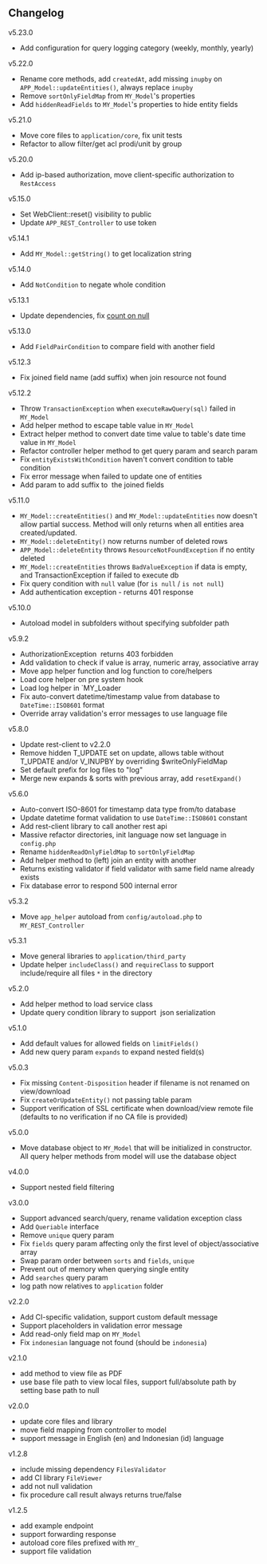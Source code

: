 ## Changelog

v5.23.0
+ Add configuration for query logging category (weekly, monthly, yearly)

v5.22.0
+ Rename core methods, add `createdAt`, add missing `inupby` on `APP_Model::updateEntities()`, always replace `inupby`
+ Remove `sortOnlyFieldMap` from `MY_Model`'s properties 
+ Add `hiddenReadFields` to `MY_Model`'s properties to hide entity fields

v5.21.0
+ Move core files to `application/core`, fix unit tests
+ Refactor to allow filter/get acl prodi/unit by group

v5.20.0
+ Add ip-based authorization, move client-specific authorization to `RestAccess`

v5.15.0
+ Set WebClient::reset() visibility to public
+ Update `APP_REST_Controller` to use token

v5.14.1
+ Add `MY_Model::getString()` to get localization string

v5.14.0
+ Add `NotCondition` to negate whole condition

v5.13.1
+ Update dependencies, fix [count on null](`https://github.com/guzzle/guzzle/pull/1686`)

v5.13.0
+ Add `FieldPairCondition` to compare field with another field

v5.12.3
+ Fix joined field name (add suffix) when join resource not found

v5.12.2
+ Throw `TransactionException` when `executeRawQuery(sql)` failed in `MY_Model`
+ Add helper method to escape table value in `MY_Model`
+ Extract helper method to convert date time value to table's date time value in `MY_Model`
+ Refactor controller helper method to get query param and search param
+ Fix `entityExistsWithCondition` haven't convert condition to table condition
+ Fix error message when failed to update one of entities
+ Add param to add suffix to  the joined fields

v5.11.0
+ `MY_Model::createEntities()` and `MY_Model::updateEntities` now doesn't allow partial success. Method will only returns when all entities area created/updated.  
+ `MY_Model::deleteEntity()` now returns number of deleted rows
+ `APP_Model::deleteEntity` throws `ResourceNotFoundException` if no entity deleted
+ `MY_Model::createEntities` throws `BadValueException` if data is empty, and TransactionException if failed to execute db
+ Fix query condition with `null` value (for `is null` / `is not null`)
+ Add authentication exception - returns 401 response

v5.10.0
+ Autoload model in subfolders without specifying subfolder path

v5.9.2
+ AuthorizationException  returns 403 forbidden
+ Add validation to check if value is array, numeric array, associative array
+ Move app helper function and log function to core/helpers
+ Load core helper on pre system hook
+ Load log helper in `MY_Loader
+ Fix auto-convert datetime/timestamp value from database to `DateTime::ISO8601` format
+ Override array validation's error messages to use language file

v5.8.0
+ Update rest-client to v2.2.0
+ Remove hidden T_UPDATE set on update, allows table without T_UPDATE and/or V_INUPBY by overriding $writeOnlyFieldMap
+ Set default prefix for log files to "log"
+ Merge new expands & sorts with previous array, add `resetExpand()`

v5.6.0
+ Auto-convert ISO-8601 for timestamp data type from/to database
+ Update datetime format validation to use `DateTime::ISO8601` constant
+ Add rest-client library to call another rest api
+ Massive refactor directories, init language now set language in `config.php`
+ Rename `hiddenReadOnlyFieldMap` to `sortOnlyFieldMap`
+ Add helper method to (left) join an entity with another
+ Returns existing validator if field validator with same field name already exists
+ Fix database error to respond 500 internal error

v5.3.2
+ Move `app_helper` autoload from `config/autoload.php` to `MY_REST_Controller`

v5.3.1
+ Move general libraries to `application/third_party`
+ Update helper `includeClass()` and `requireClass` to support include/require all files `*` in the directory

v5.2.0
+ Add helper method to load service class
+ Update query condition library to support  json serialization

v5.1.0
+ Add default values for allowed fields on `limitFields()`
+ Add new query param `expands` to expand nested field(s)

v5.0.3
+ Fix missing `Content-Disposition` header if filename is not renamed on view/download
+ Fix `createOrUpdateEntity()` not passing table param
+ Support verification of SSL certificate when download/view remote file (defaults to no verification if no CA file is provided)

v5.0.0
+ Move database object to `MY_Model` that will be initialized in constructor. 
All query helper methods from model will use the database object

v4.0.0
+ Support nested field filtering

v3.0.0
+ Support advanced search/query, rename validation exception class
+ Add `Queriable` interface
+ Remove `unique` query param
+ Fix `fields` query param affecting only the first level of object/associative array
+ Swap param order between `sorts` and `fields`, `unique`
+ Prevent out of memory when querying single entity
+ Add `searches` query param
+ log path now relatives to `application` folder

v2.2.0
+ Add CI-specific validation, support custom default message
+ Support placeholders in validation error message
+ Add read-only field map on `MY_Model`
+ Fix `indonesian` language not found (should be `indonesia`)

v2.1.0
+ add method to view file as PDF
+ use base file path to view local files, 
support full/absolute path by setting base path to null

v2.0.0
+ update core files and library
+ move field mapping from controller to model
+ support message in English (en) and Indonesian (id) language

v1.2.8
+ include missing dependency `FilesValidator`
+ add CI library `FileViewer`
+ add not null validation
+ fix procedure call result always returns true/false

v1.2.5
+ add example endpoint
+ support forwarding response
+ autoload core files prefixed with `MY_`
+ support file validation
